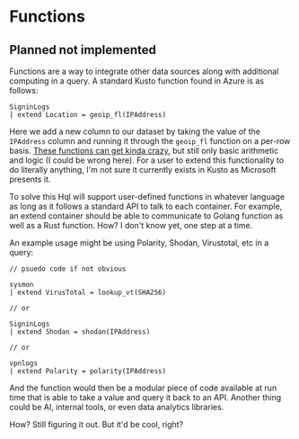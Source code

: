 # Functions
## Planned not implemented

Functions are a way to integrate other data sources along with additional computing in a query.
A standard Kusto function found in Azure is as follows:

```
SigninLogs
| extend Location = geoip_fl(IPAddress)
```

Here we add a new column to our dataset by taking the value of the `IPAddress` column and running it through the `geoip_fl` function on a per-row basis.
[These functions can get kinda crazy](https://learn.microsoft.com/en-us/kusto/query/functions/user-defined-functions?view=microsoft-fabric), but still only basic arithmetic and logic (I could be wrong here).
For a user to extend this functionality to do literally anything, I'm not sure it currently exists in Kusto as Microsoft presents it.

To solve this Hql will support user-defined functions in whatever language as long as it follows a standard API to talk to each container.
For example, an extend container should be able to communicate to Golang function as well as a Rust function.
How? I don't know yet, one step at a time.

An example usage might be using Polarity, Shodan, Virustotal, etc in a query:

```
// psuedo code if not obvious

sysmon
| extend VirusTotal = lookup_vt(SHA256)

// or

SigninLogs
| extend Shodan = shodan(IPAddress)

// or

vpnlogs
| extend Polarity = polarity(IPAddress)
```

And the function would then be a modular piece of code available at run time that is able to take a value and query it back to an API.
Another thing could be AI, internal tools, or even data analytics libraries.

How? Still figuring it out. But it'd be cool, right?